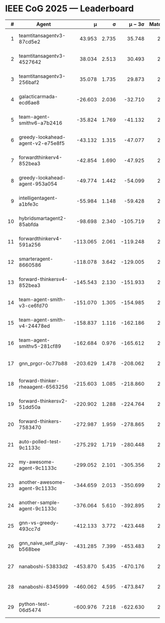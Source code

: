 # IEEE CoG 2025 — Leaderboard

| # | Agent | μ | σ | μ − 3σ | Matches | Updated |
|---:|---|---:|---:|---:|---:|---|
| 1 | teamtitansagentv3-87cd5e2 | 43.953 | 2.735 | 35.748 | 2392 | 2025-08-18 08:10 |
| 2 | teamtitansagentv3-4527642 | 38.034 | 2.513 | 30.493 | 2820 | 2025-08-18 08:10 |
| 3 | teamtitansagentv3-256baf2 | 35.078 | 1.735 | 29.873 | 2692 | 2025-08-18 08:10 |
| 4 | galacticarmada-ecd6ae8 | -26.603 | 2.036 | -32.710 | 2840 | 2025-08-18 08:10 |
| 5 | team-agent-smithv6-a7b2416 | -35.824 | 1.769 | -41.132 | 2580 | 2025-08-18 08:10 |
| 6 | greedy-lookahead-agent-v2-e75e8f5 | -43.132 | 1.315 | -47.077 | 2596 | 2025-08-18 08:10 |
| 7 | forwardthinkerv4-852bea3 | -42.854 | 1.690 | -47.925 | 2040 | 2025-08-18 08:10 |
| 8 | greedy-lookahead-agent-953a054 | -49.774 | 1.442 | -54.099 | 2516 | 2025-08-18 08:10 |
| 9 | intelligentagent-a1bfe3c | -55.984 | 1.148 | -59.428 | 2136 | 2025-08-18 08:10 |
| 10 | hybridsmartagent2-85abfda | -98.698 | 2.340 | -105.719 | 2413 | 2025-08-18 08:10 |
| 11 | forwardthinkerv4-591a256 | -113.065 | 2.061 | -119.248 | 2337 | 2025-08-18 08:10 |
| 12 | smarteragent-8660586 | -118.078 | 3.642 | -129.005 | 2360 | 2025-08-18 08:10 |
| 13 | forward-thinkersv4-852bea3 | -145.543 | 2.130 | -151.933 | 2018 | 2025-08-18 08:10 |
| 14 | team-agent-smith-v3-ce6fd70 | -151.070 | 1.305 | -154.985 | 2876 | 2025-08-18 08:10 |
| 15 | team-agent-smith-v4-24478ed | -158.837 | 1.116 | -162.186 | 2676 | 2025-08-18 08:10 |
| 16 | team-agent-smithv5-281cf89 | -162.684 | 0.976 | -165.612 | 2560 | 2025-08-18 08:10 |
| 17 | gnn_prgcr-0c77b88 | -203.629 | 1.478 | -208.062 | 2590 | 2025-08-18 08:10 |
| 18 | forward-thinker-rheaagent-6563256 | -215.603 | 1.085 | -218.860 | 2504 | 2025-08-18 08:10 |
| 19 | forward-thinkersv2-51dd50a | -220.902 | 1.288 | -224.764 | 2564 | 2025-08-18 08:10 |
| 20 | forward-thinkers-7583470 | -272.987 | 1.959 | -278.865 | 2320 | 2025-08-18 08:10 |
| 21 | auto-polled-test-9c1133c | -275.292 | 1.719 | -280.448 | 2180 | 2025-08-18 08:10 |
| 22 | my-awesome-agent-9c1133c | -299.052 | 2.101 | -305.356 | 2900 | 2025-08-18 08:10 |
| 23 | another-awesome-agent-9c1133c | -344.659 | 2.013 | -350.699 | 2700 | 2025-08-18 08:10 |
| 24 | another-sample-agent-9c1133c | -376.064 | 5.610 | -392.895 | 2380 | 2025-08-18 08:10 |
| 25 | gnn-vs-greedy-493cc7d | -412.133 | 3.772 | -423.448 | 2120 | 2025-08-18 08:10 |
| 26 | gnn_naive_self_play-b568bee | -431.285 | 7.399 | -453.483 | 2260 | 2025-08-18 08:10 |
| 27 | nanaboshi-53833d2 | -453.870 | 5.435 | -470.176 | 2200 | 2025-08-18 08:10 |
| 28 | nanaboshi-8345999 | -460.062 | 4.595 | -473.847 | 2380 | 2025-08-18 08:10 |
| 29 | python-test-06d5474 | -600.976 | 7.218 | -622.630 | 2190 | 2025-08-18 08:10 |
